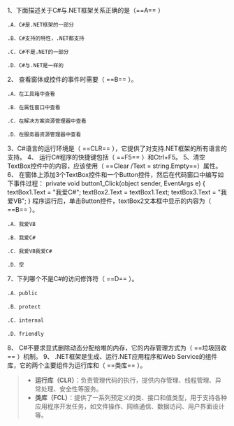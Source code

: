 1、下面描述关于C#与.NET框架关系正确的是（==A== ）

    .A．C#是.NET框架的一部分 

    .B．C#支持的特性，.NET都支持

    .C．C#不是.NET的一部分 

    .D．C#与.NET是一样的

2、 查看窗体或控件的事件时需要（  ==B==  ）。

    .A．在工具箱中查看 

    .B．在属性窗口中查看

    .C．在解决方案资源管理器中查看 

    .D．在服务器资源管理器中查看
3、C#语言的运行环境是（  ==CLR==  ），它提供了对支持.NET框架的所有语言的支持。
4、  运行C#程序的快捷键包括（  ==F5==  ）和Ctrl+F5。
5、清空TextBox控件中的内容，应该使用（   ==Clear  /Text = string.Empty==）属性。
6、  在窗体上添加3个TextBox控件和一个Button控件，然后在代码窗口中编写如下事件过程：
    private void button1_Click(object sender, EventArgs e)
    {
     textBox1.Text = "我爱C#";
     textBox2.Text = textBox1.Text;
     textBox3.Text = "我爱VB";
    }
    程序运行后，单击Button控件，textBox2文本框中显示的内容为（   ==B==   ）。

    .A．我爱VB 

    .B．我爱C# 

    .C．我爱VB我爱C# 

    .D．空
7、下列哪个不是C#的访问修饰符（  ==D==  ）。

    .A．public 

    .B．protect 

    .C．internal 

    .D．friendly
8、   C#不要求显式删除动态分配给堆的内存，它的内存管理方式为（  ==垃圾回收==  ）机制。
9、   .NET框架是生成、运行.NET应用程序和Web Service的组件库，它的两个主要组件为运行库和（ ==类库==   ）。
>- **运行库（CLR）**：负责管理代码的执行，提供内存管理、线程管理、异常处理、安全性等服务。
>- **类库（FCL）**：提供了一系列预定义的类、接口和值类型，用于支持各种应用程序开发任务，如文件操作、网络通信、数据访问、用户界面设计等。
    

